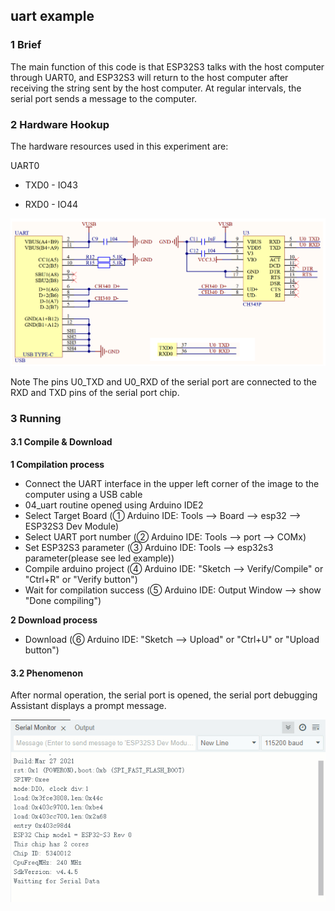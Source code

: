 ## uart example

### 1 Brief

The main function of this code is that ESP32S3 talks with the host computer through UART0, and ESP32S3 will return to the host computer after receiving the string sent by the host computer. At regular intervals, the serial port sends a message to the computer.

### 2 Hardware Hookup

The hardware resources used in this experiment are:

UART0

- TXD0 - IO43

- RXD0 - IO44

<img src="../../../../1_docs/3_figures/examples/uart/uart_sch.png" style="zoom: 80%;" />

Note The pins U0_TXD and U0_RXD of the serial port are connected to the RXD and TXD pins of the serial port chip.

### 3 Running

#### 3.1 Compile & Download

**1 Compilation process**

- Connect the UART interface in the upper left corner of the image to the computer using a USB cable
- 04_uart routine opened using Arduino IDE2
- Select Target Board (① Arduino IDE: Tools --> Board --> esp32 --> ESP32S3 Dev Module)
- Select UART port number (② Arduino IDE: Tools --> port --> COMx)
- Set ESP32S3 parameter (③ Arduino IDE: Tools --> esp32s3 parameter(please see led example))
- Compile arduino project (④ Arduino IDE: "Sketch --> Verify/Compile" or "Ctrl+R" or "Verify button")
- Wait for compilation success (⑤ Arduino IDE: Output Window --> show "Done compiling")

**2 Download process**

- Download (⑥ Arduino IDE: "Sketch --> Upload" or "Ctrl+U" or "Upload button")

#### 3.2 Phenomenon

After normal operation, the serial port is opened, the serial port debugging Assistant displays a prompt message.

![](../../../../1_docs/3_figures/examples/uart/uart_example.gif)